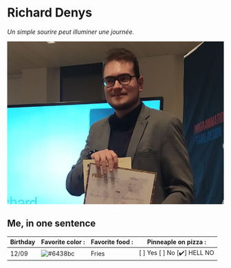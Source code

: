 # Richard Denys

*Un simple sourire peut illuminer une journée.*

![alt text](https://raw.githubusercontent.com/Richyden/markdown-challenge/main/photo.jpeg)

## Me, in one sentence

| Birthday | Favorite color : | Favorite food : | Pinneaple on pizza : |
| -------  | ---------        | ------------    | -------------------  |
| 12/09    | ![#6438bc](https://via.placeholder.com/15/6438bc/000000?text=+) | Fries  | [ ] Yes [ ] No [:heavy_check_mark:] HELL NO  |
